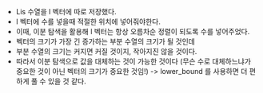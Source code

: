 - Lis 수열을 l 벡터에 따로 저장했다.
- l 벡터에 수를 넣을때 적절한 위치에 넣어줘야한다.
- 이때, 이분 탐색을 활용해 l 벡터는 항상 오름차순 정렬이 되도록 수를 넣어주었다.
- 벡터의 크기가 가장 긴 증가하는 부분 수열의 크기가 될 것인데
- 부분 수열의 크기는 커지면 커질 것이지, 작아지진 않을 것이다.
- 따라서 이분 탐색으로 값을 대체하는 것이 가능한 것이다 (무슨 수로 대체하느냐가 중요한 것이 아닌 벡터의 크기가 중요한 것임!)
-> lower_bound 를 사용하면 더 편하게 풀 수 있을 것 같다.